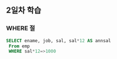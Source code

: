 ## 2일차 학습
### WHERE 절

```sql
SELECT ename, job, sal, sal*12 AS annsal
 From emp
 WHERE sal*12=>1000

 